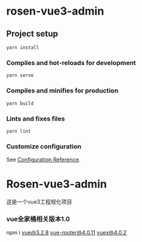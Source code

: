# rosen-vue3-admin

## Project setup
```
yarn install
```

### Compiles and hot-reloads for development
```
yarn serve
```

### Compiles and minifies for production
```
yarn build
```

### Lints and fixes files
```
yarn lint
```

### Customize configuration
See [Configuration Reference](https://cli.vuejs.org/config/).
# Rosen-vue3-admin
这是一个vue3工程规化项目

### vue全家桶相关版本1.0
npm i vue@3.2.8 vue-router@4.0.11 vuex@4.0.2
